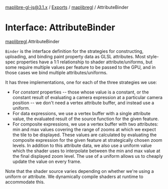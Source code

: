 [maplibre-gl-js@3.1.x](../README.md) / [Exports](../modules.md) / [maplibregl](../modules/maplibregl.md) / AttributeBinder

# Interface: AttributeBinder

[maplibregl](../modules/maplibregl.md).AttributeBinder

`Binder` is the interface definition for the strategies for constructing,
 uploading, and binding paint property data as GLSL attributes. Most style-
 spec properties have a 1:1 relationship to shader attribute/uniforms, but
 some require multiple values per feature to be passed to the GPU, and in
 those cases we bind multiple attributes/uniforms.

 It has three implementations, one for each of the three strategies we use:

 * For _constant_ properties -- those whose value is a constant, or the constant
   result of evaluating a camera expression at a particular camera position -- we
   don't need a vertex attribute buffer, and instead use a uniform.
 * For data expressions, we use a vertex buffer with a single attribute value,
   the evaluated result of the source function for the given feature.
 * For composite expressions, we use a vertex buffer with two attributes: min and
   max values covering the range of zooms at which we expect the tile to be
   displayed. These values are calculated by evaluating the composite expression for
   the given feature at strategically chosen zoom levels. In addition to this
   attribute data, we also use a uniform value which the shader uses to interpolate
   between the min and max value at the final displayed zoom level. The use of a
   uniform allows us to cheaply update the value on every frame.

 Note that the shader source varies depending on whether we're using a uniform or
 attribute. We dynamically compile shaders at runtime to accommodate this.
